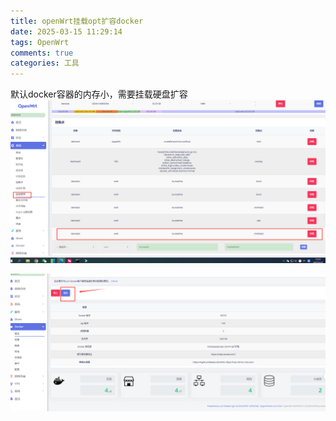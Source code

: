 ```yaml
---
title: openWrt挂载opt扩容docker
date: 2025-03-15 11:29:14
tags: OpenWrt
comments: true
categories: 工具
---
```

默认docker容器的内存小，需要挂载硬盘扩容<!--more-->
![第一步][1]


![第二步][2]


  [1]: ../images/2025/67d4f2dca6b57.png
  [2]: ../images/2025/67d4f37b5f37c.png
